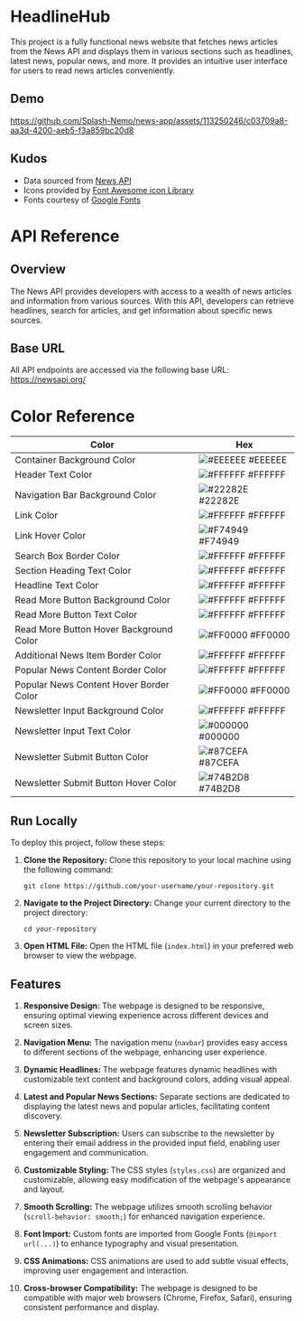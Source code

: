 
# HeadlineHub

This project is a fully functional news website that fetches news articles from the News API and displays them in various sections such as headlines, latest news, popular news, and more. It provides an intuitive user interface for users to read news articles conveniently.


## Demo


https://github.com/Splash-Nemo/news-app/assets/113250246/c03709a8-aa3d-4200-aeb5-f3a859bc20d8

## Kudos

 - Data sourced from [News API](https://newsapi.org/)
 - Icons provided by [Font Awesome icon Library](https://fontawesome.com/)
 - Fonts courtesy of [Google Fonts](https://fonts.google.com/)

# API Reference
## Overview

The News API provides developers with access to a wealth of news articles and information from various sources. With this API, developers can retrieve headlines, search for articles, and get information about specific news sources.

## Base URL

All API endpoints are accessed via the following base URL:
https://newsapi.org/

# Color Reference

| Color             | Hex                                                                |
| ----------------- | ------------------------------------------------------------------ |
| Container Background Color   | ![#EEEEEE](https://via.placeholder.com/10/EEEEEE?text=+) #EEEEEE |
| Header Text Color | ![#FFFFFF](https://via.placeholder.com/10/FFFFFF?text=+) #FFFFFF |
| Navigation Bar Background Color | ![#22282E](https://via.placeholder.com/10/22282E?text=+) #22282E |
| Link Color         | ![#FFFFFF](https://via.placeholder.com/10/FFFFFF?text=+) #FFFFFF |
| Link Hover Color   | ![#F74949](https://via.placeholder.com/10/F74949?text=+) #F74949 |
| Search Box Border Color | ![#FFFFFF](https://via.placeholder.com/10/FFFFFF?text=+) #FFFFFF |
| Section Heading Text Color | ![#FFFFFF](https://via.placeholder.com/10/FFFFFF?text=+) #FFFFFF |
| Headline Text Color | ![#FFFFFF](https://via.placeholder.com/10/FFFFFF?text=+) #FFFFFF |
| Read More Button Background Color | ![#FFFFFF](https://via.placeholder.com/10/FFFFFF?text=+) #FFFFFF |
| Read More Button Text Color | ![#FFFFFF](https://via.placeholder.com/10/FFFFFF?text=+) #FFFFFF |
| Read More Button Hover Background Color | ![#FF0000](https://via.placeholder.com/10/FF0000?text=+) #FF0000 |
| Additional News Item Border Color | ![#FFFFFF](https://via.placeholder.com/10/FFFFFF?text=+) #FFFFFF |
| Popular News Content Border Color | ![#FFFFFF](https://via.placeholder.com/10/FFFFFF?text=+) #FFFFFF |
| Popular News Content Hover Border Color | ![#FF0000](https://via.placeholder.com/10/FF0000?text=+) #FF0000 |
| Newsletter Input Background Color | ![#FFFFFF](https://via.placeholder.com/10/FFFFFF?text=+) #FFFFFF |
| Newsletter Input Text Color | ![#000000](https://via.placeholder.com/10/000000?text=+) #000000 |
| Newsletter Submit Button Color | ![#87CEFA](https://via.placeholder.com/10/87CEFA?text=+) #87CEFA |
| Newsletter Submit Button Hover Color | ![#74B2D8](https://via.placeholder.com/10/74B2D8?text=+) #74B2D8 |

## Run Locally

To deploy this project, follow these steps:

1. **Clone the Repository:** Clone this repository to your local machine using the following command:

    ```
    git clone https://github.com/your-username/your-repository.git
    ```

2. **Navigate to the Project Directory:** Change your current directory to the project directory:

    ```
    cd your-repository
    ```

3. **Open HTML File:** Open the HTML file (`index.html`) in your preferred web browser to view the webpage.
## Features

1. **Responsive Design:** The webpage is designed to be responsive, ensuring optimal viewing experience across different devices and screen sizes.

2. **Navigation Menu:** The navigation menu (`navbar`) provides easy access to different sections of the webpage, enhancing user experience.

3. **Dynamic Headlines:** The webpage features dynamic headlines with customizable text content and background colors, adding visual appeal.

4. **Latest and Popular News Sections:** Separate sections are dedicated to displaying the latest news and popular articles, facilitating content discovery.

5. **Newsletter Subscription:** Users can subscribe to the newsletter by entering their email address in the provided input field, enabling user engagement and communication.

6. **Customizable Styling:** The CSS styles (`styles.css`) are organized and customizable, allowing easy modification of the webpage's appearance and layout.

7. **Smooth Scrolling:** The webpage utilizes smooth scrolling behavior (`scroll-behavior: smooth;`) for enhanced navigation experience.

8. **Font Import:** Custom fonts are imported from Google Fonts (`@import url(...)`) to enhance typography and visual presentation.

9. **CSS Animations:** CSS animations are used to add subtle visual effects, improving user engagement and interaction.

10. **Cross-browser Compatibility:** The webpage is designed to be compatible with major web browsers (Chrome, Firefox, Safari), ensuring consistent performance and display.


